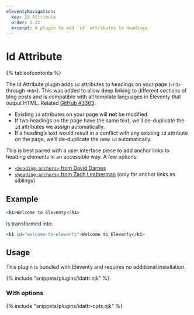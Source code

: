 ```yaml
---
eleventyNavigation:
  key: Id Attribute
  order: 3.15
  excerpt: A plugin to add `id` attributes to headings.
---
```


# Id Attribute

{% tableofcontents %}

The Id Attribute plugin adds `id` attributes to headings on your page (`<h1>` through `<h6>`). This was added to allow deep linking to different sections of blog posts and is compatible with all template languages in Eleventy that output HTML. Related [GitHub #3363](https://github.com/11ty/eleventy/issues/3363).

* Existing `id` attributes on your page will **not** be modified.
* If two headings on the page have the same text, we’ll de-duplicate the `id` attributes we assign automatically.
* If a heading’s text would result in a conflict with any existing `id` attribute on the page, we’ll de-duplicate the new `id` automatically.

This is best paired with a user interface piece to add anchor links to heading elements in an accessible way. A few options:

* [`<heading-anchors>` from David Darnes](https://github.com/daviddarnes/heading-anchors)
* [`<heading-anchors>` from Zach Leatherman](https://github.com/zachleat/heading-anchors) (only for anchor links as siblings)

## Example

```html
<h1>Welcome to Eleventy</h1>
```

is transformed into:

```html
<h1 id="welcome-to-eleventy">Welcome to Eleventy</h1>
```

## Usage

This plugin is bundled with Eleventy and requires no additional installation.

{% include "snippets/plugins/idattr.njk" %}

### With options

{% include "snippets/plugins/idattr-opts.njk" %}
